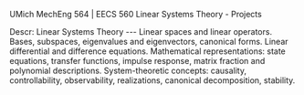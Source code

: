 UMich MechEng 564 | EECS 560 Linear Systems Theory - Projects

Descr: Linear Systems Theory --- Linear spaces and linear operators. Bases, subspaces, eigenvalues and eigenvectors, canonical forms. Linear differential and difference equations. Mathematical representations: state equations, transfer functions, impulse response, matrix fraction and polynomial descriptions. System-theoretic concepts: causality, controllability, observability, realizations, canonical decomposition, stability.
